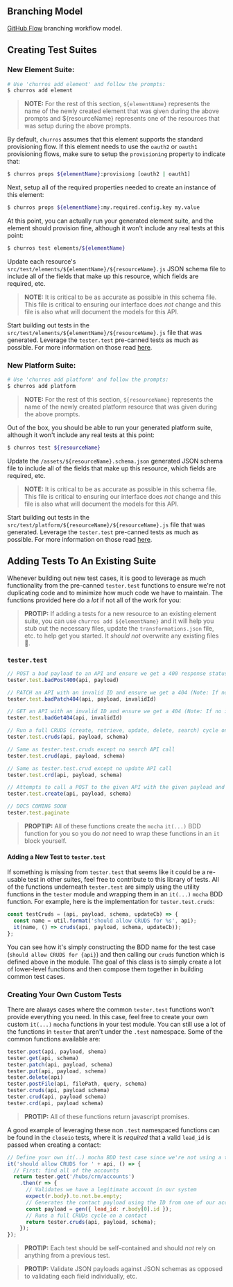## Branching Model

[GitHub Flow](https://guides.github.com/introduction/flow) branching workflow model.

## Creating Test Suites

### New Element Suite:

```bash
# Use 'churros add element' and follow the prompts:
$ churros add element
```
> __NOTE:__ For the rest of this section, `${elementName}` represents the name of the newly created element that was given during the above prompts and ${resourceName} represents one of the resources that was setup during the above prompts.

By default, `churros` assumes that this element supports the standard provisioning flow.  If this element needs to use the `oauth2` or `oauth1` provisioning flows, make sure to setup the `provisioning` property to indicate that:
```bash
$ churros props ${elementName}:provisiong [oauth2 | oauth1]
```

Next, setup all of the required properties needed to create an instance of this element:
```bash
$ churros props ${elementName}:my.required.config.key my.value
```

At this point, you can actually run your generated element suite, and the element should provision fine, although it won't include any real tests at this point:
```bash
$ churros test elements/${elementName}
```

Update each resource's `src/test/elements/${elementName}/${resourceName}.js` JSON schema file to include all of the fields that make up this resource, which fields are required, etc.
> __NOTE:__ It is critical to be as accurate as possible in this schema file.  This file is critical to ensuring our interface does *not* change and this file is also what will document the models for this API.

Start building out tests in the `src/test/elements/${elementName}/${resourceName}.js` file that was generated.  Leverage the `tester.test` pre-canned tests as much as possible.  For more information on those read [here](#adding-tests-to-an-existing-suite).

### New Platform Suite:

```bash
# Use 'churros add platform' and follow the prompts:
$ churros add platform
```
> __NOTE:__ For the rest of this section, `${resourceName}` represents the name of the newly created platform resource that was given during the above prompts.

Out of the box, you should be able to run your generated platform suite, although it won't include any real tests at this point:
```bash
$ churros test ${resourceName}
```

Update the `/assets/${resourceName}.schema.json` generated JSON schema file to include all of the fields that make up this resource, which fields are required, etc.
> __NOTE:__ It is critical to be as accurate as possible in this schema file.  This file is critical to ensuring our interface does *not* change and this file is also what will document the models for this API.

Start building out tests in the `src/test/platform/${resourceName}/${resourceName}.js` file that was generated.  Leverage the `tester.test` pre-canned tests as much as possible.  For more information on those read [here](#adding-tests-to-an-existing-suite).

## Adding Tests To An Existing Suite

Whenever building out new test cases, it is good to leverage as much functionality from the pre-canned `tester.test` functions to ensure we're not duplicating code and to minimize how much code we have to maintain.  The functions provided here do a *lot* if not all of the work for you:

>__PROTIP:__ If adding a tests for a new resource to an existing element suite, you can use `churros add ${elementName}` and it will help you stub out the necessary files, update the `transformations.json` file, etc. to help get you started.  It *should not* overwrite any existing files :pray:.

### `tester.test`

```javascript
// POST a bad payload to an API and ensure we get a 400 response status code (Note: If you want to send an empty payload, exclude the payload parameter)
tester.test.badPost400(api, payload)

// PATCH an API with an invalid ID and ensure we get a 404 (Note: If no invalidId is passed then -1 is used)
tester.test.badPatch404(api, payload, invalidId)

// GET an API with an invalid ID and ensure we get a 404 (Note: If no invalidId is passed then -1 is used)
tester.test.badGet404(api, invalidId)

// Run a full CRUDS (create, retrieve, update, delete, search) cycle on the given API and ensure all API calls return a 200 and validate against the specified schema. (Note: Default update API calls is PATCH.  If this resource supports PUT, pass chakram.put as the last parameter)
tester.test.cruds(api, payload, schema)

// Same as tester.test.cruds except no search API call
tester.test.crud(api, payload, schema)

// Same as tester.test.crud except no update API call
tester.test.crd(api, payload, schema)

// Attempts to call a POST to the given API with the given payload and validates the response matches the given schema
tester.test.create(api, payload, schema)

// DOCS COMING SOON
tester.test.paginate
```

> __PROPTIP:__ All of these functions create the `mocha` `it(...)` BDD function for you so you do *not* need to wrap these functions in an `it` block yourself.

#### Adding a New Test to `tester.test`
If something is missing from `tester.test` that seems like it could be a re-usable test in other suites, feel free to contribute to this library of tests.  All of the functions underneath `tester.test` are simply using the utility functions in the `tester` module and wrapping them in an `it(...)` `mocha` BDD function.  For example, here is the implementation for `tester.test.cruds`:
```javascript
const testCruds = (api, payload, schema, updateCb) => {
  const name = util.format('should allow CRUDS for %s', api);
  it(name, () => cruds(api, payload, schema, updateCb));
};
```

You can see how it's simply constructing the BDD name for the test case (`should allow CRUDS for {api}`) and then calling our `cruds` function which is defined above in the module.  The goal of this class is to simply create a lot of lower-level functions and then compose them together in building common test cases.

### Creating Your Own Custom Tests
There are always cases where the common `tester.test` functions won't provide everything you need.  In this case, feel free to create your own custom `it(...)` `mocha` functions in your test module.  You can still use a lot of the functions in `tester` that aren't under the `.test` namespace.  Some of the common functions available are:
```javascript
tester.post(api, payload, shema)
tester.get(api, schema)
tester.patch(api, payload, schema)
tester.put(api, payload, schema)
tester.delete(api)
tester.postFile(api, filePath, query, schema)
tester.cruds(api, payload schema)
tester.crud(api, payload schema)
tester.crd(api, payload schema)
```

> __PROTIP:__ All of these functions return javascript promises.

A good example of leveraging these non `.test` namespaced functions can be found in the `closeio` tests, where it is *required* that a valid `lead_id` is passed when creating a contact:
```javascript
// Define your own it(..) mocha BDD test case since we're not using a tester.test function which does this for you
it('should allow CRUDS for ' + api, () => {
  // First: find all of the accounts
  return tester.get('/hubs/crm/accounts')
    .then(r => {
      // Validates we have a legitimate account in our system
      expect(r.body).to.not.be.empty;
      // Generates the contact payload using the ID from one of our accounts
      const payload = gen({ lead_id: r.body[0].id });
      // Runs a full CRUDs cycle on a contact
      return tester.cruds(api, payload, schema);
    });
});
```

> __PROTIP:__ Each test should be self-contained and should *not* rely on anything from a previous test.

> __PROTIP:__ Validate JSON payloads against JSON schemas as opposed to validating each field individually, etc.
